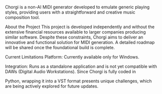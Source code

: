 Chorgi is a non-AI MIDI generator developed to emulate generic playing styles, providing users with a straightforward and creative music composition tool.

About the Project
This project is developed independently and without the extensive financial resources available to larger companies producing similar software. Despite these constraints, Chorgi aims to deliver an innovative and functional solution for MIDI generation. A detailed roadmap will be shared once the foundational build is complete.

Current Limitations
Platform: Currently available only for Windows.

Integration: Runs as a standalone application and is not yet compatible with DAWs (Digital Audio Workstations). Since Chorgi is fully coded in 

Python, wrapping it into a VST format presents unique challenges, which are being actively explored for future updates.
